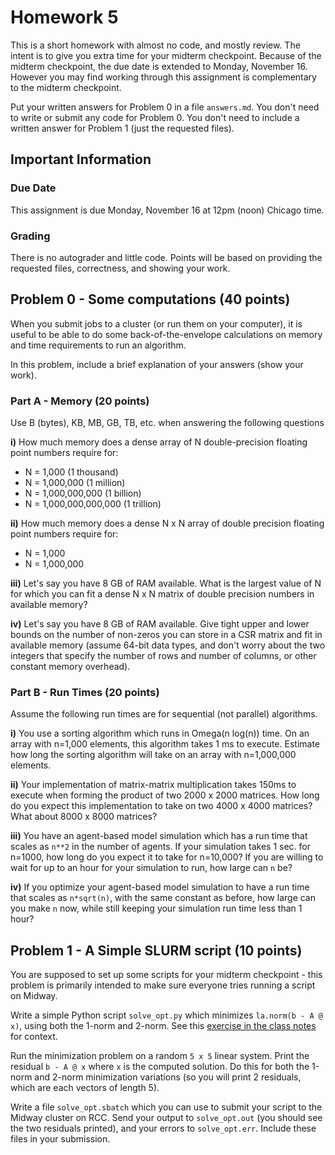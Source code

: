# Homework 5

This is a short homework with almost no code, and mostly review.  The intent is to give you extra time for your midterm checkpoint.  Because of the midterm checkpoint, the due date is extended to Monday, November 16.  However you may find working through this assignment is complementary to the midterm checkpoint.

Put your written answers for Problem 0 in a file `answers.md`.  You don't need to write or submit any code for Problem 0.  You don't need to include a written answer for Problem 1 (just the requested files).

## Important Information

### Due Date
This assignment is due Monday, November 16 at 12pm (noon) Chicago time.

### Grading

There is no autograder and little code.  Points will be based on providing the requested files, correctness, and showing your work. 

## Problem 0 - Some computations (40 points)

When you submit jobs to a cluster (or run them on your computer), it is useful to be able to do some back-of-the-envelope calculations on memory and time requirements to run an algorithm.

In this problem, include a brief explanation of your answers (show your work).

### Part A - Memory (20 points)

Use B (bytes), KB, MB, GB, TB, etc. when answering the following questions

**i)** How much memory does a dense array of N double-precision floating point numbers require for:
* N = 1,000 (1 thousand)
* N = 1,000,000 (1 million)
* N = 1,000,000,000 (1 billion)
* N = 1,000,000,000,000 (1 trillion)

**ii)** How much memory does a dense N x N array of double precision floating point numbers require for:
* N = 1,000
* N = 1,000,000

**iii)** Let's say you have 8 GB of RAM available.  What is the largest value of N for which you can fit a dense N x N matrix of double precision numbers in available memory?

**iv)** Let's say you have 8 GB of RAM available.  Give tight upper and lower bounds on the number of non-zeros you can store in a CSR matrix and fit in available memory (assume 64-bit data types, and don't worry about the two integers that specify the number of rows and number of columns, or other constant memory overhead).

### Part B - Run Times (20 points)

Assume the following run times are for sequential (not parallel) algorithms.

**i)** You use a sorting algorithm which runs in Omega(n log(n)) time.  On an array with n=1,000 elements, this algorithm takes 1 ms to execute.  Estimate how long the sorting algorithm will take on an array with n=1,000,000 elements.

**ii)** Your implementation of matrix-matrix multiplication takes 150ms to execute when forming the product of two 2000 x 2000 matrices.  How long do you expect this implementation to take on two 4000 x 4000 matrices?  What about 8000 x 8000 matrices?

**iii)** You have an agent-based model simulation which has a run time that scales as `n**2` in the number of agents.  If your simulation takes 1 sec. for n=1000, how long do you expect it to take for n=10,000?  If you are willing to wait for up to an hour for your simulation to run, how large can `n` be?

**iv)** If you optimize your agent-based model simulation to have a run time that scales as `n*sqrt(n)`, with the same constant as before, how large can you make `n` now, while still keeping your simulation run time less than 1 hour?


## Problem 1 - A Simple SLURM script (10 points)

You are supposed to set up some scripts for your midterm checkpoint - this problem is primarily intended to make sure everyone tries running a script on Midway.

Write a simple Python script `solve_opt.py` which minimizes `la.norm(b - A @ x)`, using both the 1-norm and 2-norm.  See this [exercise in the class notes](https://caam37830.github.io/book/03_optimization/scipy_opt.html#exercises) for context.

Run the minimization problem on a random `5 x 5` linear system.  Print the residual `b - A @ x` where `x` is the computed solution.  Do this for both the 1-norm and 2-norm minimization variations (so you will print 2 residuals, which are each vectors of length 5).

Write a file `solve_opt.sbatch` which you can use to submit your script to the Midway cluster on RCC.  Send your output to `solve_opt.out` (you should see the two residuals printed), and your errors to `solve_opt.err`.  Include these files in your submission.
